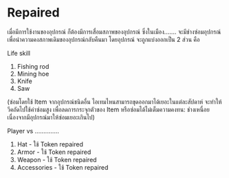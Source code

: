 # Repaired

เมื่อมีการใช้งานของอุปกรณ์ ก็ต้องมีการเสื่อมสภาพของอุปกรณ์ ซึ่งในเมือง....... จะมีช่างซ่อมอุปกรณ์เพื่อนำความคงสภาพเดิมของอุปกรณ์กลับคืนมา โดยอุปกรณ์ จะถูกแบ่งออกเป็น 2 ส่วน คือ

Life skill

1. Fishing rod
2. Mining hoe
3. Knife
4. Saw

(ซ่อมโดยใช้ Item จากอุปกรณ์ชนิดอื่น ไอเทมไหนสามารถขุดออกมาได้เยอะในแต่ละสัปดาห์ จะทำให้วีคถัดไปใช้ค่าซ่อมสูง เพื่อลดการกระจุกตัวของ Item หรือซ่อมได้ไม่เต็มความคงทน: ช่างเหนื่อยเนื่องจากมีอุปกรณ์มาให้ซ่อมเยอะเกินไป)



Player vs ..............

1. Hat - ใช้ Token repaired
2. Armor - ใช้ Token repaired
3. Weapon - ใช้ Token repaired
4. Accessories - ใช้ Token repaired

